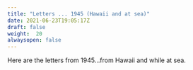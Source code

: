 ```yaml
---
title: "Letters ... 1945 (Hawaii and at sea)"
date: 2021-06-23T19:05:17Z
draft: false
weight:  20
alwaysopen: false
---
```

Here are the letters from 1945...from Hawaii and while at sea.


